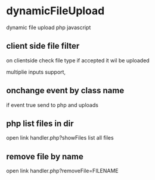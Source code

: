 # dynamicFileUpload
dynamic file upload php javascript

## client side file filter
on clientside check file type if accepted it wil be uploaded


multiplie inputs support,
## onchange event by class name
if event true send to php and uploads

## php list files in dir 
open link handler.php?showFiles
list all files 
## remove file by name 
open link handler.php?removeFile=FILENAME
